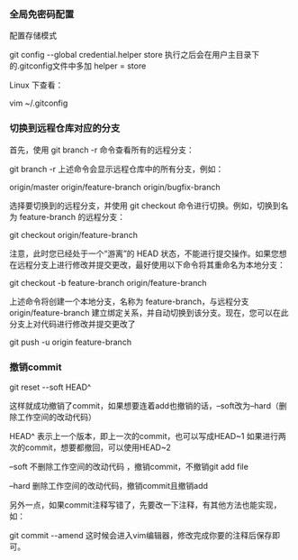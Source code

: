  ### 全局免密码配置
配置存储模式

git config --global credential.helper store
执行之后会在用户主目录下的.gitconfig文件中多加 helper = store

Linux 下查看：

 vim ~/.gitconfig


 ### 切换到远程仓库对应的分支
 
首先，使用 git branch -r 命令查看所有的远程分支：

git branch -r
上述命令会显示远程仓库中的所有分支，例如：

origin/master
origin/feature-branch
origin/bugfix-branch

选择要切换到的远程分支，并使用 git checkout 命令进行切换。例如，切换到名为 feature-branch 的远程分支：

git checkout origin/feature-branch

注意，此时您已经处于一个“游离”的 HEAD 状态，不能进行提交操作。如果您想在远程分支上进行修改并提交更改，最好使用以下命令将其重命名为本地分支：

git checkout -b feature-branch origin/feature-branch

上述命令将创建一个本地分支，名称为 feature-branch，与远程分支 origin/feature-branch 建立绑定关系，并自动切换到该分支。现在，您可以在此分支上对代码进行修改并提交更改了

git push -u origin feature-branch


### 撤销commit
git reset --soft HEAD^

这样就成功撤销了commit，如果想要连着add也撤销的话，–soft改为–hard（删除工作空间的改动代码）

HEAD^ 表示上一个版本，即上一次的commit，也可以写成HEAD~1
如果进行两次的commit，想要都撤回，可以使用HEAD~2

–soft
不删除工作空间的改动代码 ，撤销commit，不撤销git add file

–hard
删除工作空间的改动代码，撤销commit且撤销add

另外一点，如果commit注释写错了，先要改一下注释，有其他方法也能实现，如：

git commit --amend
这时候会进入vim编辑器，修改完成你要的注释后保存即可。